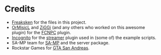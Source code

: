 # Credits
- [Freaksken](https://forum.sa-mp.com/member.php?u=46764) for the files in this project.
- [OrMisicL](https://forum.sa-mp.com/member.php?u=197901) and [ZiGGi](https://forum.sa-mp.com/member.php?u=36935) (and any others who worked on this awesome plugin) for the [FCNPC](https://github.com/ziggi/FCNPC) plugin.
- [Incognito](https://forum.sa-mp.com/member.php?u=925) for the [streamer](https://github.com/samp-incognito/samp-streamer-plugin) plugin used in (some of) the example scripts.
- SA-MP team for [SA-MP](https://www.sa-mp.com) and the server package.
- Rockstar Games for [GTA San Andreas](https://www.rockstargames.com/sanandreas).
